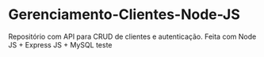 # Gerenciamento-Clientes-Node-JS
Repositório com API para CRUD de clientes e autenticação. Feita com Node JS + Express JS + MySQL
teste
